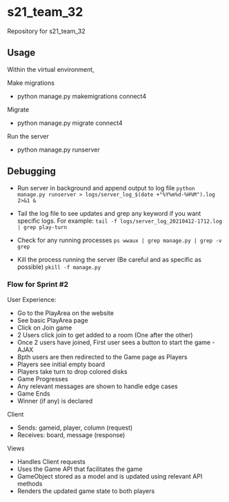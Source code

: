 # s21_team_32
Repository for s21_team_32

## Usage
Within the virtual environment,

Make migrations
- python manage.py makemigrations connect4

Migrate
- python manage.py migrate connect4

Run the server
- python manage.py runserver

## Debugging
- Run server in background and append output to log file
`python manage.py runserver > logs/server_log_$(date +"%Y%m%d-%H%M").log 2>&1 &`

- Tail the log file to see updates and grep any keyword if you want specific logs. For example:
`tail -f logs/server_log_20210412-1712.log | grep play-turn`

- Check for any running processes
`ps wwaux | grep manage.py | grep -v grep`

- Kill the process running the server (Be careful and as specific as possible)
`pkill -f manage.py`


### Flow for Sprint #2

User Experience:
- Go to the PlayArea on the website
- See basic PlayArea page
- Click on Join game
- 2 Users click join to get added to a room (One after the other)
- Once 2 users have joined, First user sees a button to start the game - AJAX
- Bpth users are then redirected to the Game page as Players
- Players see initial empty board
- Players take turn to drop colored disks
- Game Progresses
- Any relevant messages are shown to handle edge cases
- Game Ends
- Winner (if any) is declared

Client
- Sends: gameid, player, column (request)
- Receives: board, message (response)

Views
- Handles Client requests
- Uses the Game API that facilitates the game
- GameObject stored as a model and is updated using relevant API methods
- Renders the updated game state to both players
